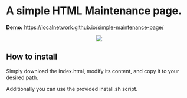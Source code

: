# A simple HTML Maintenance page.

<b>Demo:</b> <a href="https://localnetwork.github.io/simple-maintenance-page/">https://localnetwork.github.io/simple-maintenance-page/</a>

<p align="center">
  <img src="screenshot.jpg" style="max-width:100%;">
</p>

## How to install

<p>Simply download the index.html, modify its content, and copy it to your desired path.</p>

<p>Additionally you can use the provided install.sh script.</p>

